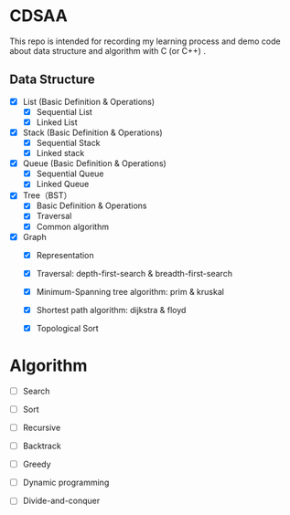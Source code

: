 # CDSAA
This repo is intended for recording my learning process and demo code about data structure and algorithm with C (or C++) .



## Data Structure 

- [x] List (Basic Definition & Operations)
  - [x]  Sequential List
  - [x]  Linked List
- [x] Stack  (Basic Definition & Operations)
  - [x]  Sequential Stack 
  - [x]  Linked stack
- [x] Queue (Basic Definition & Operations)
  - [x]  Sequential Queue
  - [x]  Linked Queue
- [x] Tree（BST）
  - [x] Basic Definition & Operations
  - [x] Traversal
  - [x] Common algorithm
- [x] Graph
  - [x]  Representation
  - [x] Traversal: depth-first-search & breadth-first-search
  - [x] Minimum-Spanning tree algorithm: prim & kruskal
  - [x] Shortest path algorithm: dijkstra & floyd
  - [x] Topological Sort





# Algorithm 

- [ ] Search
- [ ] Sort
- [ ] Recursive
- [ ] Backtrack
- [ ] Greedy
- [ ] Dynamic programming
- [ ] Divide-and-conquer

